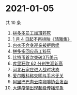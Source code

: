 # 2021-01-05

共 10 条

<!-- BEGIN ZHIHUSEARCH -->
<!-- 最后更新时间 Tue Jan 05 2021 03:25:21 GMT+0800 (CST) -->
1. [拼多多员工加班猝死](https://www.zhihu.com/search?q=拼多多猝死)
1. [1 月 4 日起不再排映《晴雅集》](https://www.zhihu.com/search?q=晴雅集)
1. [内衣不合身迎亲被拒后续](https://www.zhihu.com/search?q=迎亲被拒)
1. [拼多多回应员工猝死](https://www.zhihu.com/search?q=拼多多回应)
1. [比特币首次突破3万美元](https://www.zhihu.com/search?q=比特币)
1. [库里狂砍 62 分创生涯新高](https://www.zhihu.com/search?q=库里)
1. [河北石家庄进入战时状态](https://www.zhihu.com/search?q=河北疫情)
1. [爱尔眼科称失明与手术无关](https://www.zhihu.com/search?q=爱尔眼科)
1. [阿里巴巴向云南咖啡协会发函](https://www.zhihu.com/search?q=阿里巴巴)
1. [大连疫情出现超级传播现象](https://www.zhihu.com/search?q=大连疫情)
<!-- END ZHIHUSEARCH -->
